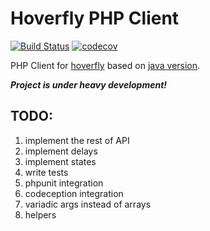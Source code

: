 # Hoverfly PHP Client

[![Build Status](https://travis-ci.org/ns3777k/hoverfly-php.svg?branch=master)](https://travis-ci.org/ns3777k/hoverfly-php)
[![codecov](https://codecov.io/gh/ns3777k/hoverfly-php/branch/master/graph/badge.svg)](https://codecov.io/gh/ns3777k/hoverfly-php)

PHP Client for [hoverfly](https://hoverfly.io/) based on [java version](https://github.com/SpectoLabs/hoverfly-java).

***Project is under heavy development!***

## TODO:
1. implement the rest of API
2. implement delays
3. implement states
4. write tests
5. phpunit integration
6. codeception integration
7. variadic args instead of arrays
8. helpers
